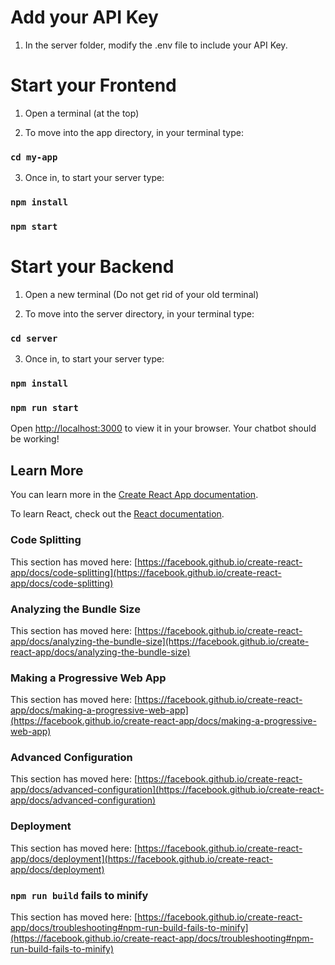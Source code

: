 # Add your API Key
1. In the server folder, modify the .env file to include your API Key.

# Start your Frontend

1. Open a terminal (at the top) 

2. To move into the app directory, in your terminal type:
### `cd my-app`

3. Once in, to start your server type:
### `npm install`
### `npm start`


# Start your Backend

1. Open a new terminal (Do not get rid of your old terminal)

2. To move into the server directory, in your terminal type:
### `cd server`

3. Once in, to start your server type:
### `npm install`
### `npm run start`

Open [http://localhost:3000](http://localhost:3000) to view it in your browser. Your chatbot should be working!

## Learn More

You can learn more in the [Create React App documentation](https://facebook.github.io/create-react-app/docs/getting-started).

To learn React, check out the [React documentation](https://reactjs.org/).

### Code Splitting

This section has moved here: [https://facebook.github.io/create-react-app/docs/code-splitting](https://facebook.github.io/create-react-app/docs/code-splitting)

### Analyzing the Bundle Size

This section has moved here: [https://facebook.github.io/create-react-app/docs/analyzing-the-bundle-size](https://facebook.github.io/create-react-app/docs/analyzing-the-bundle-size)

### Making a Progressive Web App

This section has moved here: [https://facebook.github.io/create-react-app/docs/making-a-progressive-web-app](https://facebook.github.io/create-react-app/docs/making-a-progressive-web-app)

### Advanced Configuration

This section has moved here: [https://facebook.github.io/create-react-app/docs/advanced-configuration](https://facebook.github.io/create-react-app/docs/advanced-configuration)

### Deployment

This section has moved here: [https://facebook.github.io/create-react-app/docs/deployment](https://facebook.github.io/create-react-app/docs/deployment)

### `npm run build` fails to minify

This section has moved here: [https://facebook.github.io/create-react-app/docs/troubleshooting#npm-run-build-fails-to-minify](https://facebook.github.io/create-react-app/docs/troubleshooting#npm-run-build-fails-to-minify)
